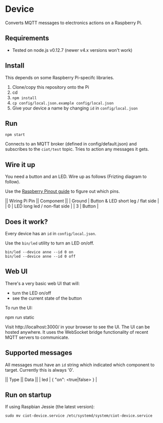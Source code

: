 Device
==

Converts MQTT messages to electronics actions on a Raspberry Pi.

## Requirements

- Tested on node.js v0.12.7 (newer v4.x versions won't work)

## Install

This depends on some Raspberry Pi-specifc libraries.

1. Clone/copy this repository onto the Pi
2. cd <repo-dir>
3. `npm install`
4. `cp config/local.json.example config/local.json`
5. Give your device a name by changing `id` in `config/local.json`

## Run

    npm start

Connects to an MQTT broker (defined in config/default.json) and subscribes to the `ciot/test` topic. Tries to action any messages it gets.

## Wire it up

You need a button and an LED. Wire up as follows (Frizting diagram to follow).

Use the [Raspberry Pinout guide](http://pi.gadgetoid.com/pinout/wiringpi) to figure out which pins.

|| Wiring Pi Pin || Component    ||
|  Ground         | Button & LED short leg / flat side  |
|  0              | LED long led / non-flat side |
|  3              | Button        |

## Does it work?

Every device has an `id` in `config/local.json`.

Use the `bin/led` utility to turn an LED on/off.

    bin/led --device anne --id 0 on
    bin/led --device anne --id 0 off

## Web UI

There's a very basic web UI that will:
- turn the LED on/off
- see the current state of the button

To run the UI:

   npm run static

Visit http://localhost:3000/ in your browser to see the UI. The UI can be hosted anywhere. It uses the WebSocket bridge functionality of recent MQTT servers to communicate.

## Supported messages

All messages must have an `id` string which indicated which component to target. Currently this is always '0'.

|| Type || Data                    ||
|  led  |  { "on": <true|false> }   |

## Run on startup

If using Raspbian Jessie (the latest version):

    sudo mv ciot-device.service /etc/systemd/system/ciot-device.service
